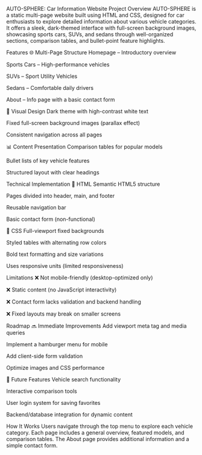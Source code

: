 AUTO-SPHERE: Car Information Website Project
Overview
AUTO-SPHERE is a static multi-page website built using HTML and CSS, designed for car enthusiasts to explore detailed information about various vehicle categories. It offers a sleek, dark-themed interface with full-screen background images, showcasing sports cars, SUVs, and sedans through well-organized sections, comparison tables, and bullet-point feature highlights.

Features
🌐 Multi-Page Structure
Homepage – Introductory overview

Sports Cars – High-performance vehicles

SUVs – Sport Utility Vehicles

Sedans – Comfortable daily drivers

About – Info page with a basic contact form

🎨 Visual Design
Dark theme with high-contrast white text

Fixed full-screen background images (parallax effect)

Consistent navigation across all pages

📊 Content Presentation
Comparison tables for popular models

Bullet lists of key vehicle features

Structured layout with clear headings

Technical Implementation
🔧 HTML
Semantic HTML5 structure

Pages divided into header, main, and footer

Reusable navigation bar

Basic contact form (non-functional)

🎨 CSS
Full-viewport fixed backgrounds

Styled tables with alternating row colors

Bold text formatting and size variations

Uses responsive units (limited responsiveness)

Limitations
❌ Not mobile-friendly (desktop-optimized only)

❌ Static content (no JavaScript interactivity)

❌ Contact form lacks validation and backend handling

❌ Fixed layouts may break on smaller screens

Roadmap
🔜 Immediate Improvements
Add viewport meta tag and media queries

Implement a hamburger menu for mobile

Add client-side form validation

Optimize images and CSS performance

🚀 Future Features
Vehicle search functionality

Interactive comparison tools

User login system for saving favorites

Backend/database integration for dynamic content

How It Works
Users navigate through the top menu to explore each vehicle category. Each page includes a general overview, featured models, and comparison tables. The About page provides additional information and a simple contact form.

